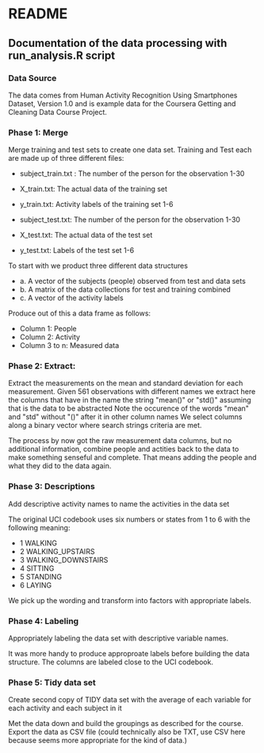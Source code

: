 # README
## Documentation of the data processing with run_analysis.R script

### Data Source
The data comes from Human Activity Recognition Using Smartphones Dataset, Version 1.0 and is example data for the Coursera Getting and Cleaning Data Course Project.

### Phase 1: Merge
Merge training and test sets to create one data set.
Training and Test each are made up of three different files:

* subject_train.txt	: The number of the person for the observation 1-30
* X_train.txt: The actual data of the training set
* y_train.txt: Activity labels of the training set 1-6  

* subject_test.txt: The number of the person for the observation 1-30
* X_test.txt: The actual data of the test set
* y_test.txt: Labels of the test set 1-6

To start with we product three different data structures
* a. A vector of the subjects (people) observed from test and data sets
* b. A matrix of the data collections for test and training combined
* c. A vector of the activity labels

Produce out of this a data frame as follows:  
* Column 1: People   
* Column 2: Activity  
* Column 3 to n: Measured data  


### Phase 2: Extract: 
Extract the measurements on the mean and standard deviation for each measurement.
Given 561 observations with different names we extract here the columns that have in the name 
the string "mean()" or "std()" assuming that is the data to be abstracted
Note the occurence of the words "mean" and "std" without "()" after it in other column names
We select columns along a binary vector where search strings criteria are met.

  
  
The process by now got the raw measurement data columns, but no additional information, combine people and actities back to the data to make something senseful and complete. That means adding the people and what they did to the data again.
  
  

### Phase 3: Descriptions
Add descriptive activity names to name the activities in the data set

The original UCI codebook uses six numbers or states from 1 to 6 with the following meaning: 
 
* 1 WALKING
* 2 WALKING_UPSTAIRS
* 3 WALKING_DOWNSTAIRS
* 4 SITTING
* 5 STANDING
* 6 LAYING

We pick up the wording and transform into factors with appropriate labels.


### Phase 4: Labeling
Appropriately labeling the data set with descriptive variable names.
  
It was more handy to produce approproate labels before building the data structure. The columns are labeled close to the UCI codebook.


### Phase 5: Tidy data set
Create second copy of TIDY data set with 
the average of each variable for each activity and each subject in it

 Met the data down and build the groupings as described for the course. Export the data as CSV file (could technically also be TXT, use CSV here because seems more appropriate for the kind of data.)